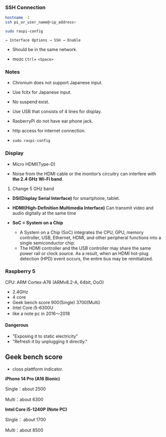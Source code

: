 ### SSH Connection
```bash
hostname -I 
ssh pi_or_user_name@<ip_address>
```
```bash
sudo raspi-config
```
`→ Interface Options → SSH → Enable`

* Should be in the same network.

* mozc `Ctrl`+ `<Space>`

### Notes

* Chronium does not support Japanese input.

* Use fcitx for Japanese input.

* No suspend exist.

* Use USB that consists of 4 lines for display.

* RasberryPi do not have ear phone jack.

* http access for internet connection.

* `sudo raspi-config`

### Display

* Micro HDMI(Type-D)

* Noise from the HDMI cable or the monitor’s circuitry can interfere with **the 2.4 GHz Wi-Fi band**.
1. Change 5 GHz band


* **DSI(Display Serial Interface)**
for smartphone, tablet.

* **HDMI(High-Definition Multimedia Interface)**
Can transmit video and audio digitally at the same time


* **SoC = System on a Chip**
    * A System on a Chip (SoC) integrates the CPU, GPU, memory controller, USB, Ethernet, HDMI, and other peripheral functions into a single semiconductor chip. 
    * The HDMI controller and the USB controller may share the same power rail or clock source. As a result, when an HDMI hot-plug detection (HPD) event occurs, the entire bus may be reinitialized.


### Raspberry 5

CPU: ARM Cortex-A76 (ARMv8.2-A, 64bit, OoO)
* 2.4GHz
* 4 core
* Geek bench score 
900(Single) 3700(Multi)
* Intel Core i5-6300U
* like a note pc in 2016〜2018



#### Dangerous

* "Exposing it to static electricity" 
* "Refresh it by unplugging it directly." 

## Geek bench score

* closs plattform indicator.

**iPhone 14 Pro (A16 Bionic)**

Single：about 2500

Multi：about 6300

**Intel Core i5-1240P (Note PC)**

Single： about 1700

Multi：about 8500


